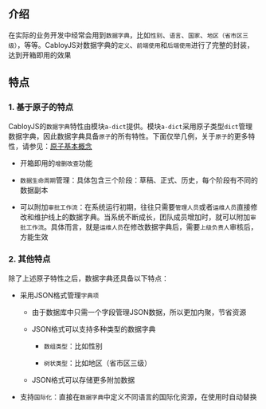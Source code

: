 ## 介绍

在实际的业务开发中经常会用到`数据字典`，比如`性别`、`语言`、`国家`、`地区（省市区三级）`，等等。CabloyJS对数据字典的`定义`、`前端使用`和`后端使用`进行了完整的封装，达到开箱即用的效果

## 特点

### 1. 基于原子的特点

CabloyJS的`数据字典`特性由模块`a-dict`提供。模块`a-dict`采用原子类型`dict`管理数据字典，因此数据字典具备`原子`的所有特性。下面仅举几例，关于`原子`的更多特性，请参见：[原子基本概念](https://cabloy.com/zh-cn/articles/atom-basic.html)

* 开箱即用的`增删改查`功能

* `数据生命周期`管理：具体包含三个阶段：草稿、正式、历史，每个阶段有不同的数据副本

* 可以附加`审批工作流`：在系统运行初期，往往只需要`管理人员`或者`运维人员`直接修改和维护线上的数据字典。当系统不断成长，团队成员增加时，就可以附加`审批工作流`。具体而言，就是`运维人员`在修改数据字典后，需要`上级负责人`审核后，方能生效

### 2. 其他特点

除了上述原子特性之后，数据字典还具备以下特点：

* 采用JSON格式管理`字典项`

  * 由于数据库中只需一个字段管理JSON数据，所以更加内聚，节省资源

  * JSON格式可以支持多种类型的数据字典

    * `数组类型`：比如性别

    * `树状类型`：比如地区（省市区三级）

  * JSON格式可以存储更多附加数据

* 支持`国际化`：直接在`数据字典`中定义不同语言的国际化资源，在使用时自动替换
